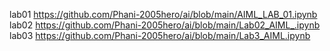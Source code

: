 lab01 https://github.com/Phani-2005hero/ai/blob/main/AIML_LAB_01.ipynb
lab02 https://github.com/Phani-2005hero/ai/blob/main/Lab02_AIML_.ipynb
lab03 https://github.com/Phani-2005hero/ai/blob/main/Lab3_AIML.ipynb
